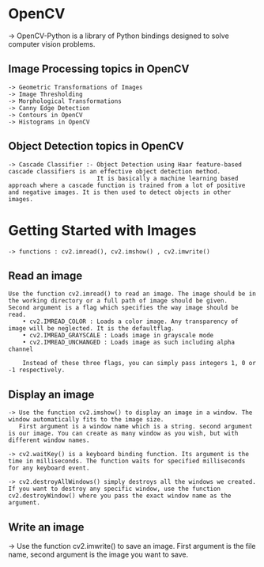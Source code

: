 # OpenCV
  
  -> OpenCV-Python is a library of Python bindings designed to solve computer vision problems.
  
## Image Processing topics in OpenCV

    -> Geometric Transformations of Images
    -> Image Thresholding
    -> Morphological Transformations
    -> Canny Edge Detection
    -> Contours in OpenCV
    -> Histograms in OpenCV
    
## Object Detection topics in OpenCV

    -> Cascade Classifier :- Object Detection using Haar feature-based cascade classifiers is an effective object detection method.
                             It is basically a machine learning based approach where a cascade function is trained from a lot of positive and negative images. It is then used to detect objects in other images.
                             
# Getting Started with Images

    -> functions : cv2.imread(), cv2.imshow() , cv2.imwrite()
    
## Read an image

    Use the function cv2.imread() to read an image. The image should be in the working directory or a full path of image should be given. 
    Second argument is a flag which specifies the way image should be read.
        • cv2.IMREAD_COLOR : Loads a color image. Any transparency of image will be neglected. It is the defaultflag.
        • cv2.IMREAD_GRAYSCALE : Loads image in grayscale mode
        • cv2.IMREAD_UNCHANGED : Loads image as such including alpha channel
        
        Instead of these three flags, you can simply pass integers 1, 0 or -1 respectively.
        
## Display an image        

    -> Use the function cv2.imshow() to display an image in a window. The window automatically fits to the image size.
       First argument is a window name which is a string. second argument is our image. You can create as many window as you wish, but with different window names.
       
    -> cv2.waitKey() is a keyboard binding function. Its argument is the time in milliseconds. The function waits for specified milliseconds for any keyboard event.   
    
    -> cv2.destroyAllWindows() simply destroys all the windows we created. If you want to destroy any specific window, use the function cv2.destroyWindow() where you pass the exact window name as the argument.
    
## Write an image  

   -> Use the function cv2.imwrite() to save an image.
      First argument is the file name, second argument is the image you want to save.
